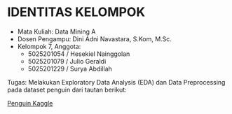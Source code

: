 # IDENTITAS KELOMPOK

- Mata Kuliah: Data Mining A
- Dosen Pengampu: Dini Adni Navastara, S.Kom, M.Sc.
- Kelompok 7, Anggota:
    - 5025201054 / Hesekiel Nainggolan
    - 5025201079 / Julio Geraldi
    - 5025201229 / Surya Abdillah


Tugas:
Melakukan Exploratory Data Analysis (EDA) dan Data Preprocessing pada dataset penguin dari tautan berikut:

[Penguin Kaggle](https://www.kaggle.com/datasets/parulpandey/palmer-archipelago-antarctica-penguin-data)
